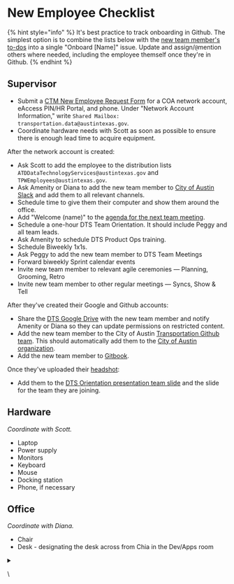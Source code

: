 # New Employee Checklist

{% hint style="info" %}
It's best practice to track onboarding in Github. The simplest option is to combine the lists below with the [new team member's to-dos](your-first-week.md#to-dos) into a single "Onboard \[Name]" issue. Update and assign/`@`mention others where needed, including the employee themself once they're in Github.&#x20;
{% endhint %}

## Supervisor

* Submit a [CTM New Employee Request Form](https://atx.servicenowservices.com/sp?id=sc\_cat\_item\_guide\&sys\_id=b714eb12db7a3f0021ccef92ca961972) for a COA network account, eAccess PIN/HR Portal, and phone. Under "Network Account Information," write `Shared Mailbox: transportation.data@austintexas.gov`.&#x20;
* &#x20;Coordinate hardware needs with Scott as soon as possible to ensure there is enough lead time to acquire equipment.

After the network account is created:

* &#x20;Ask Scott to add the employee to the distribution lists `ATDDataTechnologyServices@austintexas.gov` and `TPWEmployees@austintexas.gov`.
* &#x20;Ask Amenity or Diana to add the new team member to [City of Austin Slack](https://austininnovation.slack.com/admin) and add them to all relevant channels.&#x20;
* Schedule time to give them their computer and show them around the office.
* Add "Welcome (name)" to the [agenda for the next team meeting](https://docs.google.com/document/d/1s8rl928FM0fKPEvsgkVSmkUghPgUmEgMEhZr4bmsJWc/edit).&#x20;
* Schedule a one-hour DTS Team Orientation. It should include Peggy and all team leads.
* &#x20;Ask Amenity to schedule DTS Product Ops training.
* &#x20;Schedule Biweekly 1x1s.
* &#x20;Ask Peggy to add the new team member to DTS Team Meetings
* &#x20;Forward biweekly Sprint calendar events
* &#x20;Invite new team member to relevant agile ceremonies — Planning, Grooming, Retro
* &#x20;Invite new team member to other regular meetings — Syncs, Show & Tell

After they've created their Google and Github accounts:&#x20;

* &#x20;Share the [DTS Google Drive](https://drive.google.com/drive/u/0/folders/1fNmU-czryk5wJsn1gmb4WYUJJdut8Me7) with the new team member and notify Amenity or Diana so they can update permissions on restricted content.&#x20;
* &#x20;Add the new team member to the City of Austin [Transportation Github team](https://github.com/orgs/cityofaustin/teams/transportation/members). This should automatically add them to the [City of Austin organization](https://github.com/orgs/cityofaustin/people).
* &#x20;Add the new team member to [Gitbook](https://app.gitbook.com/@atd-dts/spaces).

Once they've uploaded their [headshot](https://drive.google.com/drive/folders/1y\_yhkZQE5uSRhLZAHJn2kFuXPBixVJ2G):&#x20;

* &#x20;Add them to the [DTS Orientation presentation team slide](https://docs.google.com/presentation/d/1ByRWXmjHut88cTiPVOTgkwTJ2V5\_m1Y\_0j46FP\_kdYw/edit#slide=id.gfd25a7f266\_1\_173) and the slide for the team they are joining.

## Hardware

_Coordinate with Scott._

* &#x20;Laptop
* &#x20;Power supply
* &#x20;Monitors
* &#x20;Keyboard
* &#x20;Mouse
* &#x20;Docking station
* &#x20;Phone, if necessary

## Office

_Coordinate with Diana._&#x20;

* &#x20;Chair
* &#x20;Desk - designating the desk across from Chia in the Dev/Apps room

<details>

<summary></summary>



</details>

\
